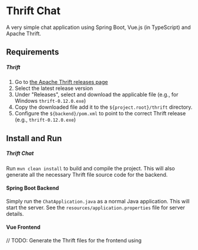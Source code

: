 # Thrift Chat
A very simple chat application using Spring Boot, Vue.js (in TypeScript) and Apache Thrift.

## Requirements

##### Thrift
1. Go to [the Apache Thrift releases page](https://thrift.apache.org/download)
2. Select the latest release version
3. Under "Releases", select and download the applicable file (e.g., for Windows `thrift-0.12.0.exe`)
4. Copy the downloaded file add it to the `${project.root}/thrift` directory.
5. Configure the `${backend}/pom.xml` to point to the correct Thrift release (e.g., `thrift-0.12.0.exe`)


## Install and Run

##### Thrift Chat
Run `mvn clean install` to build and compile the project. This will also generate all the necessary Thrift file source code for the backend.

#### Spring Boot Backend
Simply run the `ChatApplication.java` as a normal Java application. This will start the server. See the `resources/application.properties` file for server details.

#### Vue Frontend

// TODO: Generate the Thrift files for the frontend using
